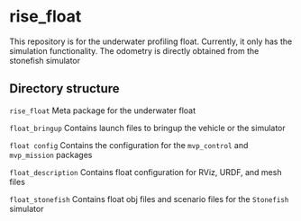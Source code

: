 # rise_float
This repository is  for the underwater profiling float.
Currently, it only has the simulation functionality.
The odometry is directly obtained from the stonefish simulator

## Directory structure
`rise_float` Meta package for the underwater float

`float_bringup` Contains launch files to bringup the vehicle or the simulator

`float config` Contains the configuration for the `mvp_control` and `mvp_mission` packages


`float_description` Contains float configuration for RViz, URDF, and mesh files

`float_stonefish` Contains float obj files and scenario files for the `Stonefish` simulator